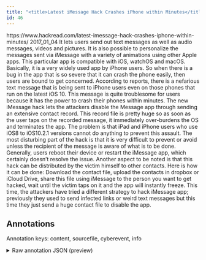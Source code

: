 ```yaml
---
title: "<title>Latest iMessage Hack Crashes iPhone within Minutes</title>"
id: 46
---
```


<title>Latest iMessage Hack Crashes iPhone within Minutes</title>
<source> https://www.hackread.com/latest-imessage-hack-crashes-iphone-within-minutes/ </source>
<date> 2017_01_04 </date>
<text>
It lets users send out text messages as well as audio messages, videos and pictures.
It is also possible to personalize the messages sent via iMessage with a variety of animations using other Apple apps.
This particular app is compatible with iOS, watchOS and macOS.
Basically, it is a very widely used app by iPhone users.
So when there is a bug in the app that is so severe that it can crash the phone easily, then users are bound to get concerned.
According to reports, there is a nefarious text message that is being sent to iPhone users even on those phones that run on the latest iOS 10.
This message is quite troublesome for users because it has the power to crash their phones within minutes.
The new iMessage hack lets the attackers disable the Message app through sending an extensive contact record.
This record file is pretty huge so as soon as the user taps on the recorded message, it immediately over-burdens the OS and terminates the app.
The problem is that iPad and iPhone users who use iOS8 to iOS10.2.1 versions cannot do anything to prevent this assault.
The most disturbing part of the hack is that it is very difficult to prevent or avoid unless the recipient of the message is aware of what is to be done.
Generally, users reboot their device or restart the iMessage app, which certainly doesn’t resolve the issue.
Another aspect to be noted is that this hack can be distributed by the victim himself to other contacts.
Here is how it can be done:
Download the contact file, upload the contacts in dropbox or iCloud Drive, share this file using iMessage to the person you want to get hacked, wait until the victim taps on it and the app will instantly freeze.
This time, the attackers have tried a different strategy to hack iMessage app; previously they used to send infected links or weird text messages but this time they just send a huge contact file to disable the app.
</text>



## Annotations

Annotation keys: content, sourcefile, cyberevent, info

<details>
<summary>Raw annotation JSON (preview)</summary>

```json
{
  "content": "It lets users send out text messages as well as audio messages, videos and pictures. It is also possible to personalize the messages sent via iMessage with a variety of animations using other Apple apps. This particular app is compatible with iOS, watchOS and macOS. Basically, it is a very widely used app by iPhone users. So when there is a bug in the app that is so severe that it can crash the phone easily, then users are bound to get concerned. According to reports, there is a nefarious text message that is being sent to iPhone users even on those phones that run on the latest iOS 10. This message is quite troublesome for users because it has the power to crash their phones within minutes. The new iMessage hack lets the attackers disable the Message app through sending an extensive contact record. This record file is pretty huge so as soon as the user taps on the recorded message, it immediately over-burdens the OS and terminates the app. The problem is that iPad and iPhone users who use iOS8 to iOS10.2.1 versions cannot do anything to prevent this assault. The most disturbing part of the hack is that it is very difficult to prevent or avoid unless the recipient of the message is aware of what is to be done. Generally, users reboot their device or restart the iMessage app, which certainly doesn\u2019t resolve the issue. Another aspect to be noted is that this hack can be distributed by the victim himself to other contacts. Here is how it can be done: Download the contact file, upload the contacts in dropbox or iCloud Drive, share this file using iMessage to the person you want to get hacked, wait until the victim taps on it and\u00a0the app will instantly freeze. This time, the attackers have tried a different strategy to hack iMessage app; previously they used to send infected links or weird text messages but this time they just send a huge contact file to disable the app",
  "sourcefile": "46.txt",
  "cyberevent": {
    "hopper": [
      {
        "index": 0,
        "events": [
          {
            "index": "E1",
            "type": "Vulnerability-related",
            "realis": "Actual",
            "nugget": {
              "startOffset": 464,
              "index": "T2",
              "endOffset": 471,
              "text": "reports"
            },
            "argument": [
              {
                "index": "T4",
                "text": "the latest iOS 10",
                "endOffset": 592,
                "role": {
                  "type": "Vulnerable_System_Version"
                },
                "startOffset": 575,
                "type": "Version"
              },
              {
                "index": "T5",
                "text": "a bug",
                "endOffset": 346,
                "role": {
                  "type": "Vulnerability"
                },
                "startOffset": 341,
                "type": "Vulnerability"
              },
              {
                "index": "T22",
                "text": "the app",
                "endOffset": 357,
                "role": {
                  "type": "Vulnerable_System"
                },
                "startOffset": 350,
                "type": "Software"
              },
              {
                "index": "T1",
                "text": "crash the phone",
                "endOffset": 403,
                "role": {
                  "CAPEC-Meta": "Flooding",
                  "type": "Capabilities",
                  "confidence": 0.8842877149581909
                },
                "startOffset": 388,
                "type": "Capabilities"
              },
              {
                "index": "T6",
                "text": "crash their phones within minutes",
                "endOffset": 699,
                "role": {
                  "CAPEC-Meta": "Forced Deadlock",
                  "type": "Capabilities",
                  "confidence": 0.8939609825611115
                },
                "startOffse
```
</details>
